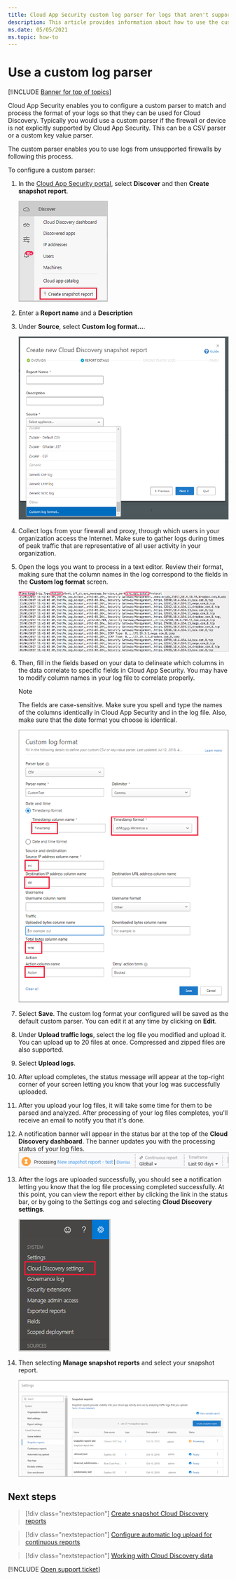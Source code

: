 ```yaml
---
title: Cloud App Security custom log parser for logs that aren't supported
description: This article provides information about how to use the custom log parser to upload logs for devices that aren't supported to Cloud App Security.
ms.date: 05/05/2021
ms.topic: how-to
---
```

# Use a custom log parser

[!INCLUDE [Banner for top of topics](includes/banner.md)]

Cloud App Security enables you to configure a custom parser to match and process the format of your logs so that they can be used for Cloud Discovery. Typically you would use a custom parser if the firewall or device is not explicitly supported by Cloud App Security. This can be a CSV parser or a custom key value parser.

The custom parser enables you to use logs from unsupported firewalls by following this process.

To configure a custom parser:

1. In the [Cloud App Security portal](https://portal.cloudappsecurity.com/), select **Discover** and then **Create snapshot report**.

    ![Create new snapshot report](media/create-new-snapshot-report.png)

2. Enter a **Report name** and a **Description**

3. Under **Source**, select **Custom log format...**.

    ![New snapshot report](media/custom-log-upload.png)

4. Collect logs from your firewall and proxy, through which users in your organization access the Internet. Make sure to gather logs during times of peak traffic that are representative of all user activity in your organization.

5. Open the logs you want to process in a text editor. Review their format, making sure that the column names in the log correspond to the fields in the **Custom log format** screen.

    ![Review field in custom log parser](media/log-data.png)

6. Then, fill in the fields based on your data to delineate which columns in the data correlate to specific fields in Cloud App Security. You may have to modify column names in your log file to correlate properly.

    > [!NOTE]
    > The fields are case-sensitive. Make sure you spell and type the names of the columns identically in Cloud App Security and in the log file. Also, make sure that the date format you choose is identical.

    ![Fill in custom log parser fields](media/custom-log-parser.png)

7. Select **Save**. The custom log format your configured will be saved as the default custom parser. You can edit it at any time by clicking on **Edit**.

8. Under **Upload traffic logs**, select the log file you modified and upload it. You can upload up to 20 files at once. Compressed and zipped files are also supported.

9. Select **Upload logs**.

10. After upload completes, the status message will appear at the top-right corner of your screen letting you know that your log was successfully uploaded.

11. After you upload your log files, it will take some time for them to be parsed and analyzed.
    After processing of your log files completes, you'll receive an email to notify you that it's done.

12. A notification banner will appear in the status bar at the top of the **Cloud Discovery dashboard**. The banner updates you with the processing status of your log files.
    ![processing log file menu bar](media/processing-log-file-menu-bar.png)

13. After the logs are uploaded successfully, you should see a notification letting you know that the log file processing completed successfully. At this point, you can view the report either by clicking the link in the status bar, or by going to the Settings cog and selecting **Cloud Discovery settings**.

    ![Discovery settings tab](media/discovery-settings-tab.png)
14. Then selecting **Manage snapshot reports** and select your snapshot report.

    ![snapshot report management](media/snapshot-report-management.png)

## Next steps

> [!div class="nextstepaction"]
> [Create snapshot Cloud Discovery reports](create-snapshot-cloud-discovery-reports.md)

> [!div class="nextstepaction"]
> [Configure automatic log upload for continuous reports](configure-automatic-log-upload-for-continuous-reports.md)

> [!div class="nextstepaction"]
> [Working with Cloud Discovery data](working-with-cloud-discovery-data.md)

[!INCLUDE [Open support ticket](includes/support.md)]
